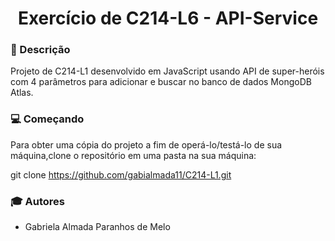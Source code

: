 <h1 align="center">Exercício de C214-L6 - API-Service</h1>

### :pushpin: Descrição

<p> Projeto de C214-L1 desenvolvido em JavaScript usando API de super-heróis com 4 parâmetros para adicionar e buscar no banco de dados MongoDB Atlas. <p>

### :computer: Começando
<p>Para obter uma cópia do projeto a fim de operá-lo/testá-lo de sua máquina,clone o repositório em uma pasta na sua máquina:<p>

git clone https://github.com/gabialmada11/C214-L1.git

### :mortar_board: Autores

- Gabriela Almada Paranhos de Melo




